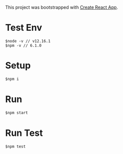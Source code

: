 This project was bootstrapped with [Create React App](https://github.com/facebook/create-react-app).

# Test Env
```
$node -v // v12.16.1
$npm -v // 6.1.0
```

# Setup
```javascript
$npm i
```

# Run
```javascript
$npm start
```

# Run Test
```javascript
$npm test
```